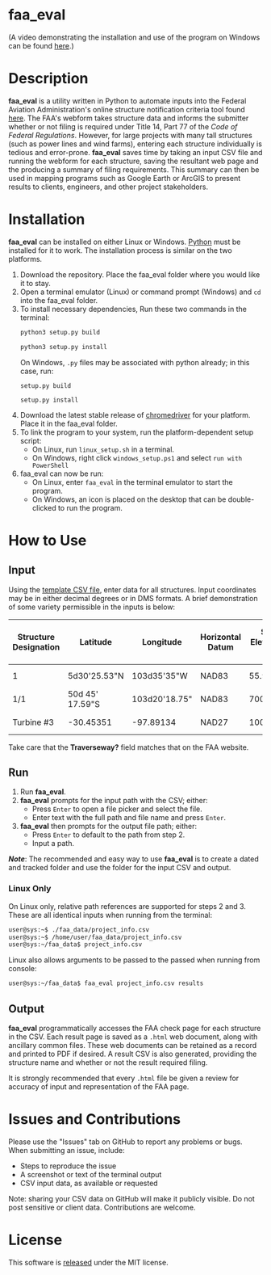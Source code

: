 # faa_eval
(A video demonstrating the installation and use of the program on Windows can be found [here](https://youtu.be/LOAakilAzmQ).)

# Description
**faa_eval** is a utility written in Python to automate inputs into the Federal Aviation Administration's online structure notification criteria tool found [here](https://oeaaa.faa.gov/oeaaa/external/gisTools/gisAction.jsp?action=showNoNoticeRequiredToolForm). The FAA's webform takes structure data and informs the submitter whether or not filing is required under Title 14, Part 77 of the *Code of Federal Regulations*. However, for large projects with many tall structures (such as power lines and wind farms), entering each structure individually is tedious and error-prone. **faa_eval** saves time by taking an input CSV file and running the webform for each structure, saving the resultant web page and the producing a summary of filing requirements. This summary can then be used in mapping programs such as Google Earth or ArcGIS to present results to clients, engineers, and other project stakeholders.

# Installation
**faa_eval** can be installed on either Linux or Windows. [Python](https://www.python.org) must be installed for it to work. The installation process is similar on the two platforms.

1. Download the repository. Place the faa_eval folder where you would like it to stay.
2. Open a terminal emulator (Linux) or command prompt (Windows) and `cd` into the faa_eval folder.
3. To install necessary dependencies, Run these two commands in the terminal:
    ```sh
    python3 setup.py build
    ```
    ```sh
    python3 setup.py install
    ```
    On Windows, `.py` files may be associated with python already; in this case, run:
    ```
    setup.py build
    ```
    ```
    setup.py install
    ```
4. Download the latest stable release of [chromedriver](https://chromedriver.chromium.org) for your platform. Place it in the faa_eval folder.
5. To link the program to your system, run the platform-dependent setup script:
    - On Linux, run `linux_setup.sh` in a terminal.
    - On Windows, right click `windows_setup.ps1` and select `run with PowerShell`
6. faa_eval can now be run:
    - On Linux, enter `faa_eval` in the terminal emulator to start the program.
    - On Windows, an icon is placed on the desktop that can be double-clicked to run the program.

# How to Use

## Input
Using the [template CSV file](faa_eval_template.csv), enter data for all structures. Input coordinates may be in either decimal degrees or in DMS formats. A brief demonstration of some variety permissible in the inputs is below:

| Structure Designation | Latitude | Longitude | Horizontal Datum | Site Elevation (ft) | Structure Height (ft) | Traverseway? | Is structure on airport? |
| -- | -- | -- | -- | -- | -- | -- | -- |
| 1 | 5d30'25.53"N | 103d35'35"W | NAD83 | 55.9 | 200.02 | No Traverseway | No |
| 1/1 | 50d 45' 17.59"S | 103d20'18.75" | NAD83 | 700 | 150.13 | No Traverseway | No |
| Turbine #3 | -30.45351 | -97.89134 | NAD27 | 1000.751 | 499.5 | Public Roadway | No |

Take care that the **Traverseway?** field matches that on the FAA website.

## Run
1. Run **faa_eval**.
2. **faa_eval** prompts for the input path with the CSV; either: 
    * Press `Enter` to open a file picker and select the file.
    * Enter text with the full path and file name and press `Enter`.
3. **faa_eval** then prompts for the output file path; either:  
    * Press `Enter` to default to the path from step 2.
    * Input a path.

***Note***: The recommended and easy way to use **faa_eval** is to create a dated and tracked folder and use the folder for the input CSV and output.

 ### Linux Only
 On Linux only, relative path references are supported for steps 2 and 3. These are all identical inputs when running from the terminal:
 ```sh
 user@sys:~$ ./faa_data/project_info.csv
 user@sys:~$ /home/user/faa_data/project_info.csv
 user@sys:~/faa_data$ project_info.csv
 ```
 Linux also allows arguments to be passed to the passed when running from console:
 ```sh
 user@sys:~/faa_data$ faa_eval project_info.csv results
 ```

## Output
**faa_eval** programmatically accesses the FAA check page for each structure in the CSV. Each result page is saved as a `.html` web document, along with ancillary common files. These web documents can be retained as a record and printed to PDF if desired. A result CSV is also generated, providing the structure name and whether or not the result required filing.

It is strongly recommended that every `.html` file be given a review for accuracy of input and representation of the FAA page.

# Issues and Contributions
Please use the "Issues" tab on GitHub to report any problems or bugs. When submitting an issue, include:
 - Steps to reproduce the issue
 - A screenshot or text of the terminal output
 - CSV input data, as available or requested

Note: sharing your CSV data on GitHub will make it publicly visible. Do not post sensitive or client data.
Contributions are welcome.

# License
This software is [released](LICENSE) under the MIT license.